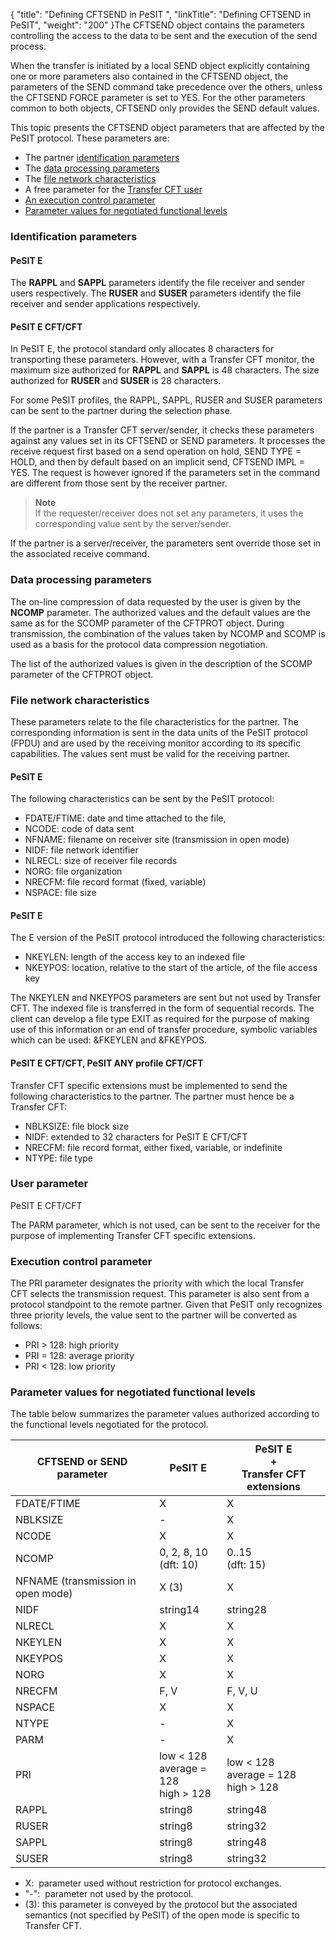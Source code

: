 {
    "title": "Defining CFTSEND in PeSIT ",
    "linkTitle": "Defining CFTSEND in PeSIT",
    "weight": "200"
}The CFTSEND object contains the parameters controlling the access to
the data to be sent and the execution of the send process.

When the transfer is initiated by a local SEND object explicitly containing
one or more parameters also contained in the CFTSEND object, the parameters
of the SEND command take precedence over the others, unless the CFTSEND
FORCE parameter is set to YES. For the other parameters common to both
objects, CFTSEND only provides the SEND default values.

This topic presents the CFTSEND
object parameters that are affected by the PeSIT protocol. These parameters
are:

-   The partner [identification parameters](#Identification_parameters)
-   The [data
    processing parameters](#Data_processing_parameters)
-   The [file
    network characteristics](#File_network_characteristics)
-   A free parameter
    for the [Transfer CFT user](#User_parameter)
-   [An
    execution control parameter](#Execution_control_parameter)
-   [Parameter
    values for negotiated functional levels](#Parameter_values_for_negotiated_functional_levels)

<span id="Identification_parameters"></span>

### Identification parameters

#### **PeSIT E**

The **RAPPL** and **SAPPL** parameters identify the file receiver
and sender users respectively. The **RUSER** and **SUSER** parameters
identify the file receiver and sender applications respectively.

#### **PeSIT E CFT/CFT**

In PeSIT E, the protocol standard only allocates 8 characters for transporting
these parameters. However, with a Transfer CFT monitor, the maximum size
authorized for **RAPPL** and **SAPPL** is 48 characters. The size
authorized for **RUSER** and **SUSER** is 28 characters.

For some PeSIT profiles, the RAPPL, SAPPL, RUSER and SUSER parameters
can be sent to the partner during the selection phase.

If the partner is a Transfer CFT server/sender,
it checks these parameters against any values set in its CFTSEND or SEND
parameters. It processes the receive request first based on a send operation
on hold, SEND TYPE = HOLD, and then by default based on an implicit send,
CFTSEND IMPL = YES. The request is however ignored if the parameters set
in the command are different from those sent by the receiver partner.

> **Note**  
> If the requester/receiver does
> not set any parameters, it uses the corresponding value sent by the server/sender.

If the partner is a server/receiver,
the parameters sent override those set in the associated receive command.

<span id="Data_processing_parameters"></span>

### Data processing parameters

The on-line compression of data requested by the user is given by the
**NCOMP** parameter. The authorized values and the default values are
the same as for the SCOMP parameter of the CFTPROT object. During transmission,
the combination of the values taken by NCOMP and SCOMP is used as a basis
for the protocol data compression negotiation.

The list of the authorized values is given in the description of the
SCOMP parameter of the CFTPROT object.

<span id="File_network_characteristics"></span>

### File network characteristics

These parameters relate to the file characteristics for the partner.
The corresponding information is sent in the data units of the PeSIT protocol
(FPDU) and are used by the receiving monitor according to its specific
capabilities. The values sent must be valid for the receiving partner.

#### PeSIT E

The following characteristics can be sent by the PeSIT protocol:

-   FDATE/FTIME:
    date and time attached to the file,
-   NCODE:
    code of data sent
-   NFNAME:
    filename on receiver site (transmission in open mode)
-   NIDF:
    file network identifier
-   NLRECL:
    size of receiver file records
-   NORG:
    file organization
-   NRECFM:
    file record format (fixed, variable)
-   NSPACE:
    file size

#### PeSIT E

The E version of the PeSIT protocol introduced the following characteristics:

-   NKEYLEN:
    length of the access key to an indexed file
-   NKEYPOS:
    location, relative to the start of the article, of the file access key

The NKEYLEN and NKEYPOS parameters are sent but not used by Transfer
CFT. The indexed file is transferred in the form of sequential records.
The client can develop a file type EXIT as required for the purpose of
making use of this information or an end of transfer procedure, symbolic
variables which can be used: &FKEYLEN and &FKEYPOS.

#### PeSIT E CFT/CFT, PeSIT ANY profile CFT/CFT

Transfer CFT specific extensions must be implemented to send the following
characteristics to the partner. The partner must hence be a Transfer CFT:

-   NBLKSIZE:
    file block size
-   NIDF:
    extended to 32 characters for PeSIT E CFT/CFT
-   NRECFM:
    file record format, either fixed, variable, or indefinite
-   NTYPE:
    file type

<span id="User_parameter"></span>

### User parameter

PeSIT E CFT/CFT

The PARM parameter, which is not used, can be sent to the receiver
for the purpose of implementing Transfer CFT specific extensions.

<span id="Execution_control_parameter"></span>

### Execution control parameter

The PRI parameter designates the priority with which the local
Transfer CFT selects the transmission request. This parameter is also sent
from a protocol standpoint to the remote partner. Given that PeSIT only
recognizes three priority levels, the value sent to the partner will be
converted as follows:

-   PRI > 128: high
    priority
-   PRI = 128: average
    priority
-   PRI &lt; 128: low
    priority

<span id="Parameter_values_for_negotiated_functional_levels"></span>

### Parameter values for negotiated functional levels

The table below summarizes the parameter values authorized according
to the functional levels negotiated for the protocol.


|  CFTSEND or SEND parameter  |  PeSIT E  |  PeSIT E<br/>+<br/>Transfer CFT extensions  |
| --- | --- | --- |
|  FDATE/FTIME  |  X  |  X  |
|  NBLKSIZE  |  -  |  X  |
|  NCODE  |  X  |  X  |
|  NCOMP  |  0, 2, 8, 10<br /> (dft: 10)  |  0..15<br /> (dft: 15)  |
|  NFNAME (transmission in open mode)  |  X (3)  |  X  |
|  NIDF  |  string14  |  string28  |
|  NLRECL  |  X  |  X  |
|  NKEYLEN  |  X  |  X  |
|  NKEYPOS  |  X  |  X  |
|  NORG  |  X  |  X  |
|  NRECFM  |  F, V  |  F, V, U  |
|  NSPACE  |  X  |  X  |
|  NTYPE  |  -  |  X  |
|  PARM  |  -  |  X  |
|  PRI  |  low &lt; 128<br /> average = 128<br /> high &gt; 128  |  low &lt; 128<br /> average = 128<br /> high &gt; 128  |
|  RAPPL  |  string8  |  string48  |
|  RUSER  |  string8  |  string32  |
|  SAPPL  |  string8  |  string48  |
|  SUSER  |  string8  |  string32  |


-   X:  parameter
    used without restriction for protocol exchanges.
-   "-":  parameter
    not used by the protocol.
-   (3): this parameter is conveyed
    by the protocol but the associated semantics (not specified by PeSIT)
    of the open mode is specific to Transfer CFT.
